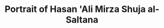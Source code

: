 ---
pid: obj10
artist: Unknown
location: Iran
title: Portrait of Hasan 'Ali Mirza Shuja al-Saltana
_date: 1800 - 1850
object_type: portrait
current_location: The Museum of Islamic Art, Qatar
wiki_link: https://commons.wikimedia.org/wiki/File:Unknown,_Iran,_early_19th_Century_-_Portrait_of_Hasan_%27Ali_Mirza_Shuja_al-Saltana_-_Google_Art_Project.jpg
permalink: "/qatar/obj10/"
layout: iiif-image-page
order: '09'
---